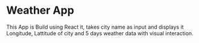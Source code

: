 # Weather App
This App is Build using React it, takes city name as input and displays it Longitude, Lattitude of city and 5 days weather data with visual interaction.
